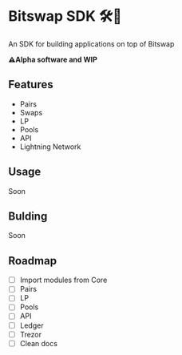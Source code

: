 # Bitswap SDK 🛠💱

 An SDK for building applications on top of Bitswap 

**⚠️Alpha software and WIP**

## Features

- Pairs
- Swaps
- LP
- Pools
- API
- Lightning Network

## Usage

Soon

## Bulding 

Soon

## Roadmap

- [ ] Import modules from Core
- [ ] Pairs
- [ ] LP
- [ ] Pools
- [ ] API
- [ ] Ledger
- [ ] Trezor
- [ ] Clean docs 
